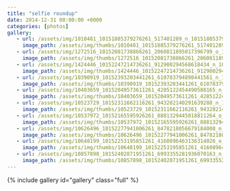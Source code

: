 ```yaml
---
title: "selfie roundup"
date: 2014-12-31 08:00:00 +0000
categories: [photos]
gallery:
   - url: /assets/img/1010481_10151885379276261_517401289_n_10151885379276261.jpg
     image_path: /assets/img/thumbs/1010481_10151885379276261_517401289_n_10151885379276261.png
   - url: /assets/img/1272516_10152081738866261_2060811895017396799_o_10152081738866261.jpg
     image_path: /assets/img/thumbs/1272516_10152081738866261_2060811895017396799_o_10152081738866261.png
   - url: /assets/img/1424446_10152247214736261_912900294568618434_n_10152247214736261.jpg
     image_path: /assets/img/thumbs/1424446_10152247214736261_912900294568618434_n_10152247214736261.png
   - url: /assets/img/10390919_10152393203441261_610783794898441561_n_10152393203441261.jpg
     image_path: /assets/img/thumbs/10390919_10152393203441261_610783794898441561_n_10152393203441261.png
   - url: /assets/img/10403659_10152049573611261_4285122454490588165_n_10152049573611261.jpg
     image_path: /assets/img/thumbs/10403659_10152049573611261_4285122454490588165_n_10152049573611261.png
   - url: /assets/img/10523729_10152311662116261_943282140291639288_n_10152311662116261.jpg
     image_path: /assets/img/thumbs/10523729_10152311662116261_943282140291639288_n_10152311662116261.png
   - url: /assets/img/10537972_10152165595926261_8881329445018811264_o_10152165595926261.jpg
     image_path: /assets/img/thumbs/10537972_10152165595926261_8881329445018811264_o_10152165595926261.png
   - url: /assets/img/10626496_10152277941006261_8478218056679184008_n_10152277941006261.jpg
     image_path: /assets/img/thumbs/10626496_10152277941006261_8478218056679184008_n_10152277941006261.png
   - url: /assets/img/10648199_10152253195851261_4160896463136314026_o_10152253195851261.jpg
     image_path: /assets/img/thumbs/10648199_10152253195851261_4160896463136314026_o_10152253195851261.png
   - url: /assets/img/10857898_10152402871951261_6993355281936070163_n_10152402871951261.jpg
     image_path: /assets/img/thumbs/10857898_10152402871951261_6993355281936070163_n_10152402871951261.png
---
```

{% include gallery id="gallery" class="full" %}